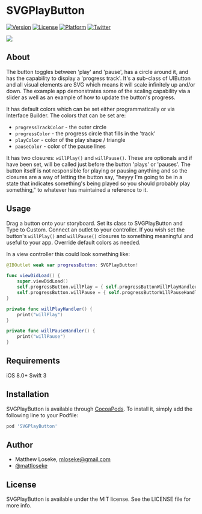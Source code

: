 # SVGPlayButton

[![Version](https://img.shields.io/cocoapods/v/SVGPlayButton.svg?style=flat)](http://cocoapods.org/pods/SVGPlayButton)
[![License](https://img.shields.io/cocoapods/l/SVGPlayButton.svg?style=flat)](http://cocoapods.org/pods/SVGPlayButton)
[![Platform](https://img.shields.io/cocoapods/p/SVGPlayButton.svg?style=flat)](http://cocoapods.org/pods/SVGPlayButton)
[![Twitter](https://img.shields.io/badge/twitter-%40mattloseke-blue.svg)](http://twitter.com/mattloseke)

![](./screenshot.png)

## About

The button toggles between 'play' and 'pause', has a circle around it, and has the capability to display a 'progress track'. It's a sub-class of UIButton and all visual elements are SVG which means it will scale infinitely up and/or down. The example app demonstrates some of the scaling capability via a slider as well as an example of how to update the button's progress.

It has default colors which can be set either programmatically or via Interface Builder. The colors that can be set are:
* ```progressTrackColor``` - the outer circle
* ```progressColor``` - the progress circle that fills in the 'track'
* ```playColor``` - color of the play shape / triangle
* ```pauseColor``` - color of the pause lines

It has two closures: ```willPlay()``` and ```willPause()```. These are optionals and if have been set, will be called just before the button 'plays' or 'pauses'. The button itself is not responsible for playing or pausing anything and so the closures are a way of letting the button say, "heyyy I'm going to be in a state that indicates something's being played so you should probably play something," to whatever has maintained a reference to it.

## Usage

Drag a button onto your storyboard. Set its class to SVGPlayButton and Type to Custom. Connect an outlet to your controller. If you wish set the button's ```willPlay()``` and ```willPause()``` closures to something meaningful and useful to your app. Override default colors as needed.

In a view controller this could look something like:

```swift
@IBOutlet weak var progressButton: SVGPlayButton!

func viewDidLoad() {
    super.viewDidLoad()
    self.progressButton.willPlay = { self.progressButtonWillPlayHandler() }
    self.progressButton.willPause = { self.progressButtonWillPauseHandler() }
}

private func willPlayHandler() {
    print("willPlay")
}

private func willPauseHandler() {
    print("willPause")
}
```

## Requirements
iOS 8.0+
Swift 3
## Installation

SVGPlayButton is available through [CocoaPods](http://cocoapods.org). To install
it, simply add the following line to your Podfile:

```ruby
pod 'SVGPlayButton'
```

## Author

* Matthew Loseke, mloseke@gmail.com
* [@mattloseke](twitter.com/mattloseke)

## License

SVGPlayButton is available under the MIT license. See the LICENSE file for more info.
